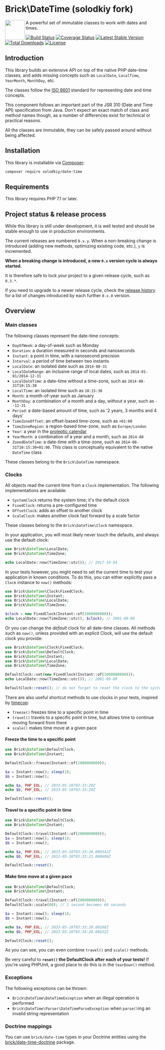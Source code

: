 Brick\DateTime (solodkiy fork)
=============================

<img src="https://raw.githubusercontent.com/brick/brick/master/logo.png" alt="" align="left" height="64">

A powerful set of immutable classes to work with dates and times.

[![Build Status](https://github.com/brick/date-time/workflows/CI/badge.svg)](https://github.com/brick/date-time/actions)
[![Coverage Status](https://coveralls.io/repos/github/brick/date-time/badge.svg?branch=master)](https://coveralls.io/github/brick/date-time?branch=master)
[![Latest Stable Version](https://poser.pugx.org/brick/date-time/v/stable)](https://packagist.org/packages/brick/date-time)
[![Total Downloads](https://poser.pugx.org/brick/date-time/downloads)](https://packagist.org/packages/brick/date-time)
[![License](https://img.shields.io/badge/license-MIT-blue.svg)](http://opensource.org/licenses/MIT)

Introduction
------------

This library builds an extensive API on top of the native PHP date-time classes, and adds missing concepts such as `LocalDate`, `LocalTime`, `YearMonth`, `MonthDay`, etc.

The classes follow the [ISO 8601](http://en.wikipedia.org/wiki/ISO_8601) standard for representing date and time concepts.

This component follows an important part of the JSR 310 (Date and Time API) specification from Java.
Don't expect an exact match of class and method names though, as a number of differences exist for technical or practical reasons.

All the classes are immutable, they can be safely passed around without being affected.

Installation
------------

This library is installable via [Composer](https://getcomposer.org/):

```bash
composer require solodkiy/date-time
```

Requirements
------------

This library requires PHP 7.1 or later.

Project status & release process
--------------------------------

While this library is still under development, it is well tested and should be stable enough to use in production environments.

The current releases are numbered `0.x.y`. When a non-breaking change is introduced (adding new methods, optimizing existing code, etc.), `y` is incremented.

**When a breaking change is introduced, a new `0.x` version cycle is always started.**

It is therefore safe to lock your project to a given release cycle, such as `0.3.*`.

If you need to upgrade to a newer release cycle, check the [release history](https://github.com/solodkiy/date-time/releases) for a list of changes introduced by each further `0.x.0` version.

Overview
--------

### Main classes

The following classes represent the date-time concepts:

- `DayOfWeek`: a day-of-week such as Monday
- `Duration`: a duration measured in seconds and nanoseconds
- `Instant`: a point in time, with a nanosecond precision
- `Interval`: a period of time between two instants
- `LocalDate`: an isolated date such as `2014-08-31`
- `LocalDateRange`: an inclusive range of local dates, such as `2014-01-01/2014-12-31`
- `LocalDateTime`: a date-time without a time-zone, such as `2014-08-31T10:15:30`
- `LocalTime`: an isolated time such as `10:15:30`
- `Month`: a month-of-year such as January
- `MonthDay`: a combination of a month and a day, without a year, such as `--12-31`
- `Period`: a date-based amount of time, such as '2 years, 3 months and 4 days'
- `TimeZoneOffset`: an offset-based time-zone, such as `+01:00`
- `TimeZoneRegion`: a region-based time-zone, such as `Europe/London`
- `Year`: a year in the [proleptic calendar](http://en.wikipedia.org/wiki/Proleptic_Gregorian_calendar)
- `YearMonth`: a combination of a year and a month, such as `2014-08`
- `ZonedDateTime`: a date-time with a time-zone, such as `2014-08-31T10:15:30+01:00`.
   This class is conceptually equivalent to the native `DateTime` class

These classes belong to the `Brick\DateTime` namespace.

### Clocks

All objects read the current time from a `Clock` implementation. The following implementations are available:

- `SystemClock` returns the system time; it's the default clock
- `FixedClock`: returns a pre-configured time
- `OffsetClock`: adds an offset to another clock
- `ScaleClock`: makes another clock fast forward by a scale factor

These classes belong to the `Brick\DateTime\Clock` namespace.

In your application, you will most likely never touch the defaults, and always use the default clock:

```php
use Brick\DateTime\LocalDate;
use Brick\DateTime\TimeZone;

echo LocalDate::now(TimeZone::utc()); // 2017-10-04
```

In your tests however, you might need to set the current time to test your application in known conditions. To do this, you can either explicitly pass a `Clock` instance to  `now()` methods:

```php
use Brick\DateTime\Clock\FixedClock;
use Brick\DateTime\Instant;
use Brick\DateTime\LocalDate;
use Brick\DateTime\TimeZone;

$clock = new FixedClock(Instant::of(1000000000));
echo LocalDate::now(TimeZone::utc(), $clock); // 2001-09-09
```

Or you can change the *default* clock for all date-time classes. All methods such as `now()`, unless provided with an explicit Clock, will use the default clock you provide:

```php
use Brick\DateTime\Clock\FixedClock;
use Brick\DateTime\DefaultClock;
use Brick\DateTime\Instant;
use Brick\DateTime\LocalDate;
use Brick\DateTime\TimeZone;

DefaultClock::set(new FixedClock(Instant::of(1000000000)));
echo LocalDate::now(TimeZone::utc()); // 2001-09-09

DefaultClock::reset(); // do not forget to reset the clock to the system clock!
```

There are also useful shortcut methods to use clocks in your tests, inspired by [timecop](https://github.com/travisjeffery/timecop):

- `freeze()` freezes time to a specific point in time
- `travel()` travels to a specific point in time, but allows time to continue moving forward from there
- `scale()` makes time move at a given pace

#### Freeze the time to a specific point

```php
use Brick\DateTime\DefaultClock;
use Brick\DateTime\Instant;

DefaultClock::freeze(Instant::of(2000000000));

$a = Instant::now(); sleep(1);
$b = Instant::now();

echo $a, PHP_EOL; // 2033-05-18T03:33:20Z
echo $b, PHP_EOL; // 2033-05-18T03:33:20Z

DefaultClock::reset();
```

#### Travel to a specific point in time

```php
use Brick\DateTime\DefaultClock;
use Brick\DateTime\Instant;

DefaultClock::travel(Instant::of(2000000000));
$a = Instant::now(); sleep(1);
$b = Instant::now();

echo $a, PHP_EOL; // 2033-05-18T03:33:20.000342Z
echo $b, PHP_EOL; // 2033-05-18T03:33:21.000606Z

DefaultClock::reset();
```

#### Make time move at a given pace

```php
use Brick\DateTime\DefaultClock;
use Brick\DateTime\Instant;

DefaultClock::travel(Instant::of(2000000000));
DefaultClock::scale(60); // 1 second becomes 60 seconds

$a = Instant::now(); sleep(1);
$b = Instant::now();

echo $a, PHP_EOL; // 2033-05-18T03:33:20.00188Z
echo $b, PHP_EOL; // 2033-05-18T03:34:20.06632Z

DefaultClock::reset();
```

As you can see, you can even combine `travel()` and `scale()` methods.

Be very careful to **`reset()` the DefaultClock after each of your tests!** If you're using PHPUnit, a good place to do this is in the `tearDown()` method.

### Exceptions

The following exceptions can be thrown:

- `Brick\DateTime\DateTimeException` when an illegal operation is performed
- `Brick\DateTime\Parser\DateTimeParseException` when `parse()`ing an invalid string representation

### Doctrine mappings

You can use `brick/date-time` types in your Doctrine entities using the [brick/date-time-doctrine](https://github.com/brick/date-time-doctrine) package.
